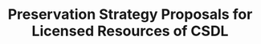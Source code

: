 ---
abstract: null
creators:
- Ling, Wan
- Xiaolin, Zhang
date: null
document_url: https://services.phaidra.univie.ac.at/api/object/o:295010/download
grand_parent: iPRES
institutions: []
keywords:
- beijing
landing_page_url: https://phaidra.univie.ac.at/o:295010
language: eng
layout: publication
license: CC BY-SA 3.0 AT
notes_url: null
parent: iPRES 2004
presentation_url: null
publication_type: presentation
size: 152053
source_name: iPRES
title: Preservation Strategy Proposals for Licensed Resources of CSDL
year: 2004
---